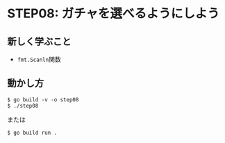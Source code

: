 # STEP08: ガチャを選べるようにしよう

## 新しく学ぶこと

* `fmt.Scanln`関数

## 動かし方

```
$ go build -v -o step08
$ ./step08
```

または

```
$ go build run .
```

